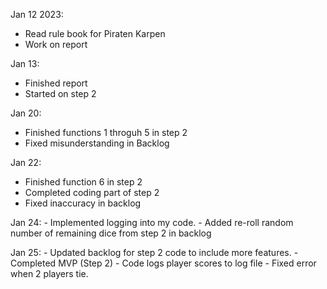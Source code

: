 Jan 12 2023:
  - Read rule book for Piraten Karpen
  - Work on report

Jan 13:
  - Finished report
  - Started on step 2
  
Jan 20:
  - Finished functions 1 throguh 5 in step 2
  - Fixed misunderstanding in Backlog
  
Jan 22:
  - Finished function 6 in step 2
  - Completed coding part of step 2
  - Fixed inaccuracy in backlog

Jan 24:
    - Implemented logging into my code.
    - Added re-roll random number of remaining dice  from step 2 in backlog
    
Jan 25:
    - Updated backlog for step 2 code to include more features.
    - Completed MVP (Step 2)
    - Code logs player scores to log file
    - Fixed error when 2 players tie.